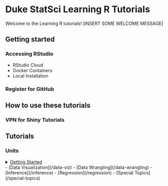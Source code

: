 # Duke StatSci Learning R Tutorials

Welcome to the Learning R tutorials! [INSERT SOME WELCOME MESSAGE]

## Getting started 

### Accessing RStudio

- RStudio Cloud
- Docker Containers
- Local Installation

### Register for GitHub

## How to use these tutorials

### VPN for Shiny Tutorials

## Tutorials 

### Units

<details>
<summary><a href = "/getting-started">Getting Started</a></summary>
<ul>
  <li>Basics of R and RStudio (learnr)</li>
  <li>Basics of R Markdown (learnr)</li>
  <li>Into the Tidyverse(learnr)</li>
  <li>Clone repo + start new project</li>
  <li>Commit + Push and Pull</li>
  <li>Code style (learnr)</li>
</ul>

</details>
- [Data Visualization](/data-viz)
- [Data Wrangling](/data-wrangling)
- [Inference](/inference)
- [Regression](/regression)
- [Special Topics](/special-topics)


<!--
|   Unit             |   Topic                              |   Contributor  |   Reviewer 1  |   Reviewer 2  |
|--------------------|--------------------------------------|----------------|---------------|---------------|
|   Getting started  |   Introducing R & RStudio            |   Jacob        |   Bob         |   Shawn       |
|   Getting started  |   Clone repo + new project           |   Maria        |   Bob         |   Shawn       |
|   Getting started  |   GitHub push + pull                 |   Maria        |   Bob         |   Shawn       |
|   Getting started  |   R Markdown basics                  |   Jacob        |   Bob         |   Shawn       |
|   Getting started  |   Introducing tidyverse              |   Jacob        |   Yue         |   Joan        |
|   Getting started  |   Code style                         |   Shawn        |   Yue         |   Joan        |
|   Data viz         |   ggplot2 basics                     |   Jacob        |   Yue         |   Joan        |
|   Data viz         |   Customizing plots                  |   Maria        |   Yue         |   Joan        |
|   Data wrangling   |   dplyr basics                       |   Yue-J        |   Shawn       |   Bob         |
|   Data wrangling   |   forecats / dealing with factors    |   Yue-J        |   Shawn       |   Bob         |
|   Data wrangling   |   Data types                         |   Yue-J        |   Shawn       |   Bob         |
|   Inference        |   Bootstrap w/ infer                 |   Bob          |   Maria       |   Jacob       |
|   Inference        |   Simulation-based testing w/ infer  |   Bob          |   Maria       |   Jacob       |
|   Inference        |   CLT t-tests w/ infer               |   Bob          |   Maria       |   Jacob       |
|   Regression       |   lm + tidy output + glance          |   Yue-J        |   Joan        |   Maria       |
|   Regression       |   augment                            |   Yue-J        |   Joan        |   Maria       |
|   Regression       |   glm + tidy output                  |   Yue-J        |   Joan        |   Maria       |
|   Special topics   |   Spatial data                       |   Jacob        |   Shawn       |   Yue         |
|   Special topics   |   Web scraping                       |   Shawn        |   Jacob       |   Yue         |
|   Special topics   |   Functions                          |   Shawn        |   Jacob       |   Yue         |
|   Special topics   |   Automation                         |   Shawn        |   Jacob       |   Maria       |
|   Special topics   |   Text analysis                      |   Yue-J        |   Joan        |   Bob         |
|   Special topics   |   Intro to Shiny                     |   Shawn        |   Maria       |   Jacob       |
|   Special topics   |   knn classification                 |   Maria        |   Jacob       |   Yue         |
-->
